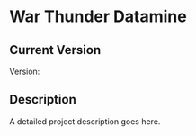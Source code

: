 # War Thunder Datamine

## Current Version
Version: [](aces.vromfs.bin_u/version)

## Description
A detailed project description goes here.
